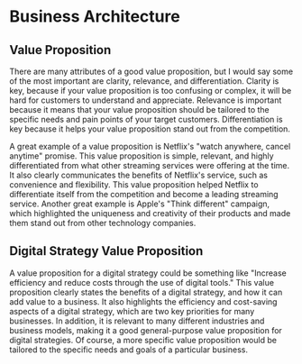 # Business Architecture

## Value Proposition

There are many attributes of a good value proposition, but I would say some of the most important are clarity, relevance, and differentiation. Clarity is key, because if your value proposition is too confusing or complex, it will be hard for customers to understand and appreciate. Relevance is important because it means that your value proposition should be tailored to the specific needs and pain points of your target customers. Differentiation is key because it helps your value proposition stand out from the competition.

A great example of a value proposition is Netflix's "watch anywhere, cancel anytime" promise. This value proposition is simple, relevant, and highly differentiated from what other streaming services were offering at the time. It also clearly communicates the benefits of Netflix's service, such as convenience and flexibility. This value proposition helped Netflix to differentiate itself from the competition and become a leading streaming service. Another great example is Apple's "Think different" campaign, which highlighted the uniqueness and creativity of their products and made them stand out from other technology companies.

## Digital Strategy Value Proposition

A value proposition for a digital strategy could be something like "Increase efficiency and reduce costs through the use of digital tools." This value proposition clearly states the benefits of a digital strategy, and how it can add value to a business. It also highlights the efficiency and cost-saving aspects of a digital strategy, which are two key priorities for many businesses. In addition, it is relevant to many different industries and business models, making it a good general-purpose value proposition for digital strategies. Of course, a more specific value proposition would be tailored to the specific needs and goals of a particular business.